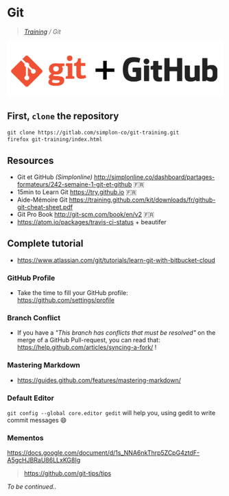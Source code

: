 # Git

>_[Training](https://gitlab.com/simplon-co/training) / Git_

![Git](git.png)

## First, `clone` the repository

```shell
git clone https://gitlab.com/simplon-co/git-training.git
firefox git-training/index.html
```

## Resources

* Git et GitHub _(Simplonline)_ http://simplonline.co/dashboard/partages-formateurs/242-semaine-1-git-et-github :fr:
* 15min to Learn Git https://try.github.io :fr: 
* Aide-Mémoire Git https://training.github.com/kit/downloads/fr/github-git-cheat-sheet.pdf 
* Git Pro Book http://git-scm.com/book/en/v2 :fr: 
* https://atom.io/packages/travis-ci-status + beautifer

## Complete tutorial
* https://www.atlassian.com/git/tutorials/learn-git-with-bitbucket-cloud

### GitHub Profile

* Take the time to fill your GitHub profile: https://github.com/settings/profile

### Branch Conflict

* If you have a _"This branch has conflicts that must be resolved"_ on the merge of a GitHub Pull-request, you can read that: https://help.github.com/articles/syncing-a-fork/ ! 

### Mastering Markdown

* https://guides.github.com/features/mastering-markdown/ 

### Default Editor

`git config --global core.editor gedit` will help you, using gedit to write commit messages :smile:

### Mementos

https://docs.google.com/document/d/1s_NNA6nkThrp5ZCpG4ztdF-A5gcHJBRaU86LLxKG8Ig

> https://github.com/git-tips/tips


_To be continued.._
